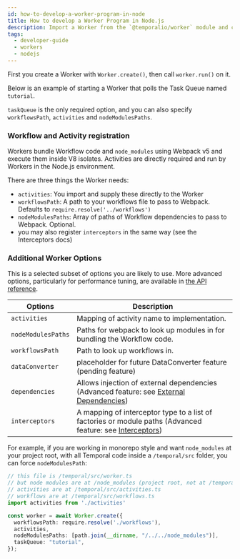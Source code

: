 ```yaml
---
id: how-to-develop-a-worker-program-in-node
title: How to develop a Worker Program in Node.js
description: Import a Worker from the `@temporalio/worker` module and call `Worker.create()` to create a new Worker in Node.js.
tags:
  - developer-guide
  - workers
  - nodejs
---
```


First you create a Worker with `Worker.create()`, then call `worker.run()` on it.

Below is an example of starting a Worker that polls the Task Queue named `tutorial`.

<!--SNIPSTART nodejs-hello-worker {"enable_source_link": false}-->
<!--SNIPEND-->

`taskQueue` is the only required option, and you can also specify `workflowsPath`, `activities` and `nodeModulesPaths`.

### Workflow and Activity registration

Workers bundle Workflow code and `node_modules` using Webpack v5 and execute them inside V8 isolates.
Activities are directly required and run by Workers in the Node.js environment.

There are three things the Worker needs:

- `activities`: You import and supply these directly to the Worker
- `workflowsPath`: A path to your workflows file to pass to Webpack. Defaults to `require.resolve('../workflows')`
- `nodeModulesPaths`: Array of paths of Workflow dependencies to pass to Webpack. Optional.
- you may also register `interceptors` in the same way (see the Interceptors docs)

### Additional Worker Options

This is a selected subset of options you are likely to use. More advanced options, particularly for performance tuning, are available in [the API reference](https://nodejs.temporal.io/api/classes/worker.Worker).

| Options           | Description                                                                                                                                                        |
| ----------------- | ------------------------------------------------------------------------------------------------------------------------------------------------------------------ |
| `activities`      | Mapping of activity name to implementation.                                     |
| `nodeModulesPaths` | Paths for webpack to look up modules in for bundling the Workflow code.  |
| `workflowsPath`   | Path to look up workflows in.                                                 |
| `dataConverter`   | placeholder for future DataConverter feature (pending feature)                                                                                                     |
| `dependencies`    | Allows injection of external dependencies (Advanced feature: see [External Dependencies](/docs/node/external-dependencies))                                        |
| `interceptors`    | A mapping of interceptor type to a list of factories or module paths (Advanced feature: see [Interceptors](/docs/node/interceptors))                               |

For example, if you are working in monorepo style and want `node_modules` at your project root, with all Temporal code inside a `/temporal/src` folder, you can force `nodeModulesPath`:

```ts
// this file is /temporal/src/worker.ts 
// but node modules are at /node_modules (project root, not at /temporal)
// activities are at /temporal/src/activities.ts
// workflows are at /temporal/src/workflows.ts
import activities from './activities'

const worker = await Worker.create({
  workflowsPath: require.resolve('./workflows'),
  activities,
  nodeModulesPaths: [path.join(__dirname, "/../../node_modules")],
  taskQueue: "tutorial",
});
```
